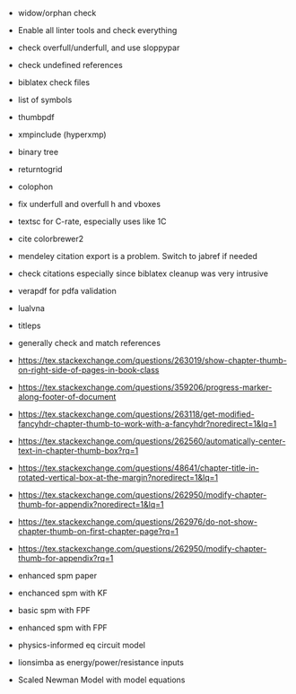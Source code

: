 - widow/orphan check
- Enable all linter tools and check everything
- check overfull/underfull, and use sloppypar
- check undefined references
- biblatex check files 
- list of symbols
- thumbpdf
- xmpinclude (hyperxmp)
- binary tree 
- returntogrid
- colophon
- fix underfull and overfull h and vboxes
- textsc for C-rate, especially uses like 1C
- cite colorbrewer2
- mendeley citation export is a problem. Switch to jabref if needed
- check citations especially since biblatex cleanup was very intrusive
- verapdf for pdfa validation
- lualvna
- titleps
- generally check and match references
- https://tex.stackexchange.com/questions/263019/show-chapter-thumb-on-right-side-of-pages-in-book-class
- https://tex.stackexchange.com/questions/359206/progress-marker-along-footer-of-document
- https://tex.stackexchange.com/questions/263118/get-modified-fancyhdr-chapter-thumb-to-work-with-a-fancyhdr?noredirect=1&lq=1
- https://tex.stackexchange.com/questions/262560/automatically-center-text-in-chapter-thumb-box?rq=1
- https://tex.stackexchange.com/questions/48641/chapter-title-in-rotated-vertical-box-at-the-margin?noredirect=1&lq=1
- https://tex.stackexchange.com/questions/262950/modify-chapter-thumb-for-appendix?noredirect=1&lq=1 
- https://tex.stackexchange.com/questions/262976/do-not-show-chapter-thumb-on-first-chapter-page?rq=1
- https://tex.stackexchange.com/questions/262950/modify-chapter-thumb-for-appendix?rq=1

- enhanced spm paper
- enchanced spm with KF
- basic spm with FPF
- enhanced spm with FPF
- physics-informed eq circuit model
- lionsimba as energy/power/resistance inputs
* Scaled Newman Model with model equations
